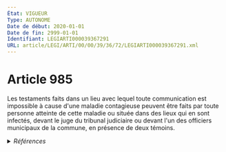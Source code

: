 ```yaml
---
État: VIGUEUR
Type: AUTONOME
Date de début: 2020-01-01
Date de fin: 2999-01-01
Identifiant: LEGIARTI000039367291
URL: article/LEGI/ARTI/00/00/39/36/72/LEGIARTI000039367291.xml
---
```


<h1>Article 985</h1>

Les testaments faits dans un lieu avec lequel toute communication est impossible
à cause d'une maladie contagieuse peuvent être faits par toute personne atteinte
de cette maladie ou située dans des lieux qui en sont infectés, devant le juge
du tribunal judiciaire ou devant l'un des officiers municipaux de la commune, en
présence de deux témoins.


<details>
  <summary><em>Références</em></summary>

  <h2>Articles faisant référence à l'article</h2>
  
  <ul>
    <li>
      <a href="https://legal.tricoteuses.fr//redirection/LEGIARTI000039110945?vers=git&vers=legifrance">Ordonnance n° 2019-964 du 18 septembre 2019 prise en application de la loi n° 2019-222 du 23 mars 2019 de programmation 2018-2022 et de réforme pour la justice - article 35 PARTIELLEMENT_MODIF VIGUEUR_DIFF, en vigueur depuis le 2020-01-01</a> MODIFICATION cible
    </li>
  </ul>
  
  <h2>Références faites par l'article</h2>
  
  <ul>
    <li>
      2019-08-30 CITATION cible <a href="https://legal.tricoteuses.fr//redirection/LEGIARTI000039026332?vers=git&vers=legifrance">Décret n° 2019-914 du 30 août 2019 modifiant le code de l'organisation judiciaire et portant diverses adaptations pour l'application de l'article 95 de la loi n° 2019-222 du 23 mars 2019 de programmation 2018-2022 et de réforme pour la justice - article ENTIEREMENT_MODIF</a>
    </li>
    <li>
      2019-09-18 MODIFICATION source <a href="https://legal.tricoteuses.fr//redirection/LEGIARTI000039110945?vers=git&vers=legifrance">Ordonnance n° 2019-964 du 18 septembre 2019 prise en application de la loi n° 2019-222 du 23 mars 2019 de programmation 2018-2022 et de réforme pour la justice - article 35 PARTIELLEMENT_MODIF VIGUEUR_DIFF, en vigueur depuis le 2020-01-01</a>
    </li>
    <li>
      2023-11-20 CITATION cible <a href="https://legal.tricoteuses.fr//redirection/LEGIARTI000048450281?vers=git&vers=legifrance">Décret n° 2023-1071 du 20 novembre 2023 portant modification du tableau IV-II annexé au code de l'organisation judiciaire - article ENTIEREMENT_MODIF</a>
    </li>
    <li>
      2999-01-01 CITATION cible <a href="https://legal.tricoteuses.fr//redirection/LEGIARTI000039367604?vers=git&vers=legifrance">Code civil - article 986 AUTONOME VIGUEUR, en vigueur depuis le 2020-01-01</a>
    </li>
  </ul>
</details>
